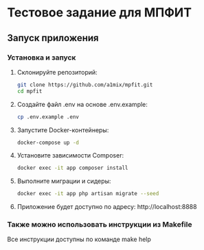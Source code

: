# Тестовое задание для МПФИТ

## Запуск приложения 

### Установка и запуск

1. Склонируйте репозиторий:
   ```bash
   git clone https://github.com/a1mix/mpfit.git
   cd mpfit

2. Создайте файл .env на основе .env.example:
    ```bash
    cp .env.example .env
3. Запустите Docker-контейнеры:
    ```bash
   docker-compose up -d
4. Установите зависимости Composer:
    ```bash
   docker exec -it app composer install
5. Выполните миграции и сидеры:
    ```bash
   docker exec -it app php artisan migrate --seed
6. Приложение будет доступно по адресу:
   http://localhost:8888

### Также можно использовать инструкции из Makefile

Все инструкции доступны по команде make help
